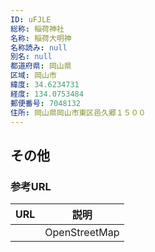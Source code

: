 ```yaml
---
ID: uFJLE
総称: 稲荷神社
名称: 稲荷大明神
名称読み: null
別名: null
都道府県: 岡山県
区域: 岡山市
緯度: 34.6234731
経度: 134.0753484
郵便番号: 7048132
住所: 岡山県岡山市東区邑久郷１５００
---
```


## その他

### 参考URL

| URL | 説明          |
| --- | ------------- |
|     | OpenStreetMap |
